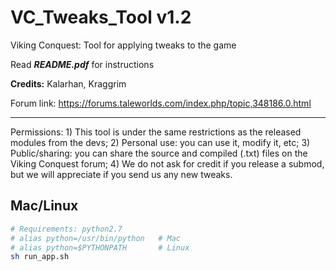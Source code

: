 # VC_Tweaks_Tool v1.2
Viking Conquest: Tool for applying tweaks to the game

Read **_README.pdf_** for instructions

**Credits:** Kalarhan, Kraggrim

Forum link: https://forums.taleworlds.com/index.php/topic,348186.0.html

<hr>
Permissions:  
1) This tool is under the same restrictions as the released modules from the devs;
2) Personal use: you can use it, modify it, etc;
3) Public/sharing: you can share the source and compiled (.txt) files on the Viking Conquest forum;
4) We do not ask for credit if you release a submod, but we will appreciate if you send us any new tweaks.

## Mac/Linux
```bash
# Requirements: python2.7
# alias python=/usr/bin/python   # Mac
# alias python=$PYTHONPATH       # Linux
sh run_app.sh
```
